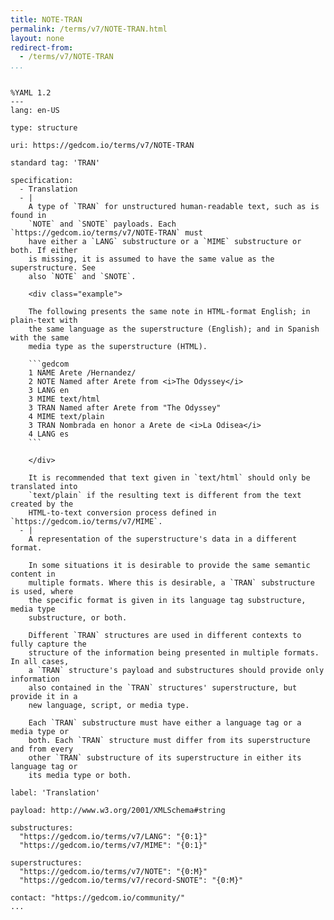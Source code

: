 ```yaml
---
title: NOTE-TRAN
permalink: /terms/v7/NOTE-TRAN.html
layout: none
redirect-from:
  - /terms/v7/NOTE-TRAN
...
```


```

%YAML 1.2
---
lang: en-US

type: structure

uri: https://gedcom.io/terms/v7/NOTE-TRAN

standard tag: 'TRAN'

specification:
  - Translation
  - |
    A type of `TRAN` for unstructured human-readable text, such as is found in
    `NOTE` and `SNOTE` payloads. Each `https://gedcom.io/terms/v7/NOTE-TRAN` must
    have either a `LANG` substructure or a `MIME` substructure or both. If either
    is missing, it is assumed to have the same value as the superstructure. See
    also `NOTE` and `SNOTE`.
    
    <div class="example">
    
    The following presents the same note in HTML-format English; in plain-text with
    the same language as the superstructure (English); and in Spanish with the same
    media type as the superstructure (HTML).
    
    ```gedcom
    1 NAME Arete /Hernandez/
    2 NOTE Named after Arete from <i>The Odyssey</i>
    3 LANG en
    3 MIME text/html
    3 TRAN Named after Arete from "The Odyssey"
    4 MIME text/plain
    3 TRAN Nombrada en honor a Arete de <i>La Odisea</i>
    4 LANG es
    ```
    
    </div>
    
    It is recommended that text given in `text/html` should only be translated into
    `text/plain` if the resulting text is different from the text created by the
    HTML-to-text conversion process defined in `https://gedcom.io/terms/v7/MIME`.
  - |
    A representation of the superstructure's data in a different format.
    
    In some situations it is desirable to provide the same semantic content in
    multiple formats. Where this is desirable, a `TRAN` substructure is used, where
    the specific format is given in its language tag substructure, media type
    substructure, or both.
    
    Different `TRAN` structures are used in different contexts to fully capture the
    structure of the information being presented in multiple formats. In all cases,
    a `TRAN` structure's payload and substructures should provide only information
    also contained in the `TRAN` structures' superstructure, but provide it in a
    new language, script, or media type.
    
    Each `TRAN` substructure must have either a language tag or a media type or
    both. Each `TRAN` structure must differ from its superstructure and from every
    other `TRAN` substructure of its superstructure in either its language tag or
    its media type or both.

label: 'Translation'

payload: http://www.w3.org/2001/XMLSchema#string

substructures:
  "https://gedcom.io/terms/v7/LANG": "{0:1}"
  "https://gedcom.io/terms/v7/MIME": "{0:1}"

superstructures:
  "https://gedcom.io/terms/v7/NOTE": "{0:M}"
  "https://gedcom.io/terms/v7/record-SNOTE": "{0:M}"

contact: "https://gedcom.io/community/"
...

```
